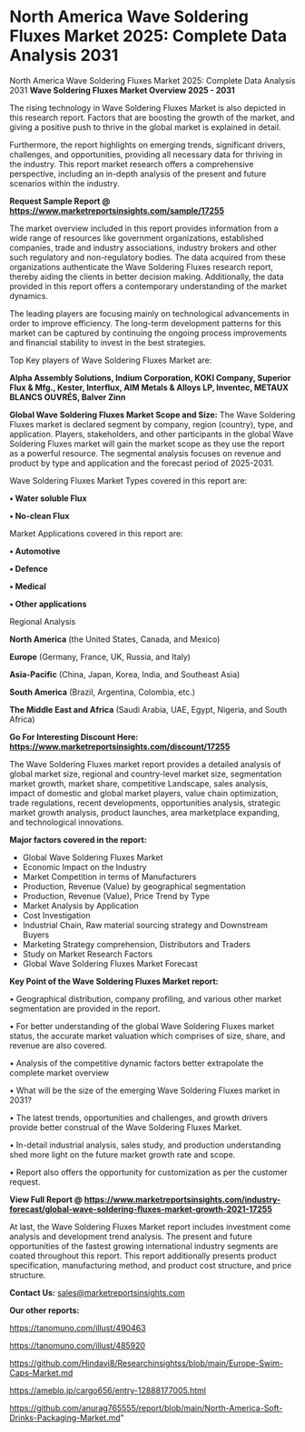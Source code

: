 # North America Wave Soldering Fluxes Market 2025: Complete Data Analysis 2031
North America Wave Soldering Fluxes Market 2025: Complete Data Analysis 2031
<Strong> Wave Soldering Fluxes Market Overview 2025 - 2031</strong>

The rising technology in Wave Soldering Fluxes Market is also depicted in this research report. Factors that are boosting the growth of the market, and giving a positive push to thrive in the global market is explained in detail.

Furthermore, the report highlights on emerging trends, significant drivers, challenges, and opportunities, providing all necessary data for thriving in the industry. This report market research offers a comprehensive perspective, including an in-depth analysis of the present and future scenarios within the industry.

<strong>Request Sample Report @ <a href=https://www.marketreportsinsights.com/sample/17255>https://www.marketreportsinsights.com/sample/17255</a></strong>

The market overview included in this report provides information from a wide range of resources like government organizations, established companies, trade and industry associations, industry brokers and other such regulatory and non-regulatory bodies. The data acquired from these organizations authenticate the Wave Soldering Fluxes research report, thereby aiding the clients in better decision making. Additionally, the data provided in this report offers a contemporary understanding of the market dynamics.

The leading players are focusing mainly on technological advancements in order to improve efficiency. The long-term development patterns for this market can be captured by continuing the ongoing process improvements and financial stability to invest in the best strategies.

Top Key players of Wave Soldering Fluxes Market are:

<strong>Alpha Assembly Solutions, Indium Corporation, KOKI Company, Superior Flux & Mfg., Kester, Interflux, AIM Metals & Alloys LP, Inventec, METAUX BLANCS OUVRÉS, Balver Zinn</strong>

<strong><b>Global Wave Soldering Fluxes Market Scope and Size:</b></strong>
The Wave Soldering Fluxes market is declared segment by company, region (country), type, and application. Players, stakeholders, and other participants in the global Wave Soldering Fluxes market will gain the market scope as they use the report as a powerful resource. The segmental analysis focuses on revenue and product by type and application and the forecast period of 2025-2031.

Wave Soldering Fluxes Market Types covered in this report are:

<strong>• Water soluble Flux

• No-clean Flux</strong>

Market Applications covered in this report are:

<strong>• Automotive

• Defence

• Medical

• Other applications</strong> 

Regional Analysis

<strong>North America</strong> (the United States, Canada, and Mexico)

<strong>Europe</strong> (Germany, France, UK, Russia, and Italy)

<strong>Asia-Pacific</strong> (China, Japan, Korea, India, and Southeast Asia)

<strong>South America</strong> (Brazil, Argentina, Colombia, etc.)

<strong>The Middle East and Africa</strong> (Saudi Arabia, UAE, Egypt, Nigeria, and South Africa)

<strong>Go For Interesting Discount Here: <a href=https://www.marketreportsinsights.com/discount/17255>https://www.marketreportsinsights.com/discount/17255</a></strong>

The Wave Soldering Fluxes market report provides a detailed analysis of global market size, regional and country-level market size, segmentation market growth, market share, competitive Landscape, sales analysis, impact of domestic and global market players, value chain optimization, trade regulations, recent developments, opportunities analysis, strategic market growth analysis, product launches, area marketplace expanding, and technological innovations.

<strong><b>Major factors covered in the report:</b></strong>
<ul>
  <li>Global Wave Soldering Fluxes Market </li>
  <li>Economic Impact on the Industry</li>
  <li>Market Competition in terms of Manufacturers</li>
  <li>Production, Revenue (Value) by geographical segmentation</li>
  <li>Production, Revenue (Value), Price Trend by Type</li>
  <li>Market Analysis by Application</li>
  <li>Cost Investigation</li>
  <li>Industrial Chain, Raw material sourcing strategy and Downstream Buyers</li>
  <li>Marketing Strategy comprehension, Distributors and Traders</li>
  <li>Study on Market Research Factors</li>
  <li>Global Wave Soldering Fluxes Market Forecast</li>
</ul>

<strong><b>Key Point of the Wave Soldering Fluxes Market report:</b></strong>

• Geographical distribution, company profiling, and various other market segmentation are provided in the report.

• For better understanding of the global Wave Soldering Fluxes market status, the accurate market valuation which comprises of size, share, and revenue are also covered.

• Analysis of the competitive dynamic factors better extrapolate the complete market overview

• What will be the size of the emerging Wave Soldering Fluxes market in 2031?

• The latest trends, opportunities and challenges, and growth drivers provide better construal of the Wave Soldering Fluxes Market.

• In-detail industrial analysis, sales study, and production understanding shed more light on the future market growth rate and scope.

• Report also offers the opportunity for customization as per the customer request.

<strong><b>View Full Report @ <a href=https://www.marketreportsinsights.com/industry-forecast/global-wave-soldering-fluxes-market-growth-2021-17255>https://www.marketreportsinsights.com/industry-forecast/global-wave-soldering-fluxes-market-growth-2021-17255</a></b></strong>


At last, the Wave Soldering Fluxes Market report includes investment come analysis and development trend analysis. The present and future opportunities of the fastest growing international industry segments are coated throughout this report. This report additionally presents product specification, manufacturing method, and product cost structure, and price structure.

<strong>Contact Us:</strong>
sales@marketreportsinsights.com

<strong>Our other reports:</strong>

<a href=https://tanomuno.com/illust/490463>https://tanomuno.com/illust/490463</a>

<a href=https://tanomuno.com/illust/485920>https://tanomuno.com/illust/485920</a>

<a href=https://github.com/Hindavi8/Researchinsightss/blob/main/Europe-Swim-Caps-Market.md>https://github.com/Hindavi8/Researchinsightss/blob/main/Europe-Swim-Caps-Market.md</a>

<a href=https://ameblo.jp/cargo656/entry-12888177005.html>https://ameblo.jp/cargo656/entry-12888177005.html</a>

<a href=https://github.com/anurag765555/report/blob/main/North-America-Soft-Drinks-Packaging-Market.md>https://github.com/anurag765555/report/blob/main/North-America-Soft-Drinks-Packaging-Market.md</a>"
